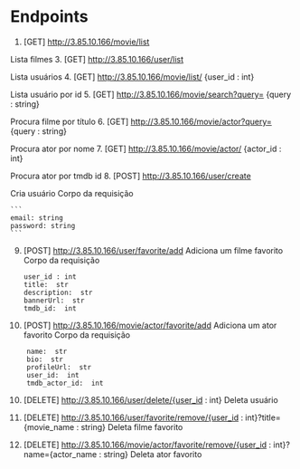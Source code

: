 # Endpoints

 1. [GET] http://3.85.10.166/movie/list

Lista filmes
 3. [GET] http://3.85.10.166/user/list

 Lista usuários
 4. [GET] http://3.85.10.166/movie/list/ {user_id : int}
 
 Lista usuário por id
 5. [GET] http://3.85.10.166/movie/search?query= {query : string}
 
Procura filme por título
6. [GET] http://3.85.10.166/movie/actor?query= {query : string}

Procura ator por nome
7. [GET] http://3.85.10.166/movie/actor/ {actor_id : int}

Procura ator por tmdb id
8. [POST] http://3.85.10.166/user/create

Cria usuário
Corpo da requisição

    ```
    email: string
    password: string
    ```
9. [POST] http://3.85.10.166/user/favorite/add
Adiciona um filme favorito
Corpo da requisição
	```
	user_id : int
	title:  str
	description:  str
	bannerUrl:  str
	tmdb_id:  int
	```
10. [POST] http://3.85.10.166/movie/actor/favorite/add
Adiciona um ator favorito
Corpo da requisição
```
	name:  str
	bio:  str
	profileUrl:  str
	user_id:  int
	tmdb_actor_id:  int
```
10. [DELETE] http://3.85.10.166/user/delete/{user_id : int}
Deleta usuário

11. [DELETE] http://3.85.10.166/user/favorite/remove/{user_id : int}?title={movie_name : string}
Deleta filme favorito

12. [DELETE] http://3.85.10.166/movie/actor/favorite/remove/{user_id : int}?name={actor_name : string}
Deleta ator favorito
